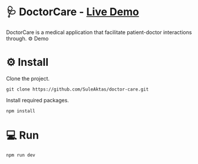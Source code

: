 # 🩺 DoctorCare - [Live Demo](https://doctor-care-phi.vercel.app/)

DoctorCare is a medical application that facilitate patient-doctor interactions through.
 ⚙️ Demo

# ⚙️ Install
 Clone the project.
 ```
 git clone https://github.com/SuleAktas/doctor-care.git
 ```
 Install required packages.
 ```
 npm install
 ```
 # 💻 Run
 ```
 npm run dev
 ```
